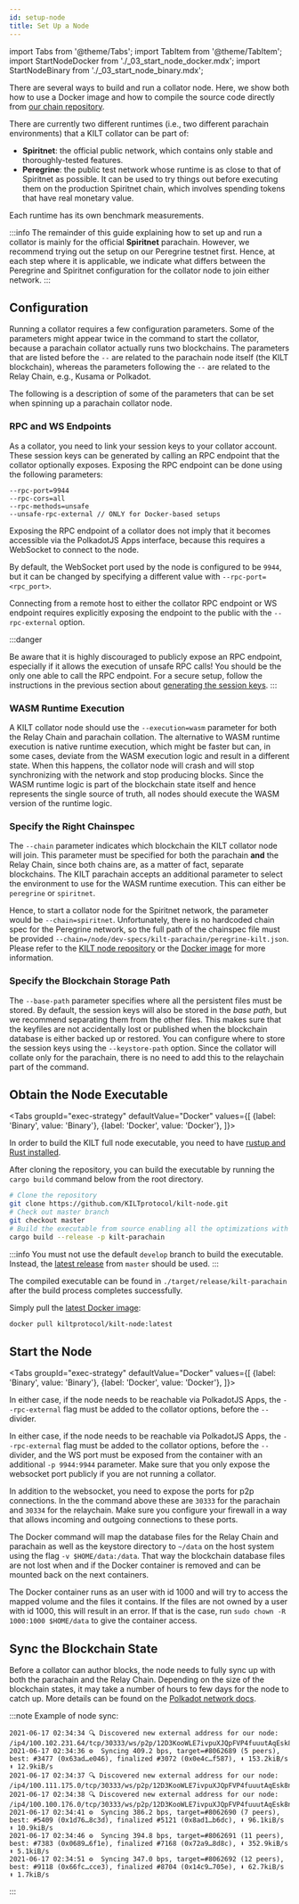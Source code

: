 ```yaml
---
id: setup-node
title: Set Up a Node
---
```


import Tabs from '@theme/Tabs';
import TabItem from '@theme/TabItem';
import StartNodeDocker from './_03_start_node_docker.mdx';
import StartNodeBinary from './_03_start_node_binary.mdx';

There are several ways to build and run a collator node.
Here, we show both how to use a Docker image and how to compile the source code directly from [our chain repository](https://github.com/KILTprotocol/kilt-node).

There are currently two different runtimes (i.e., two different parachain environments) that a KILT collator can be part of:

- **Spiritnet**: the official public network, which contains only stable and thoroughly-tested features.
- **Peregrine**: the public test network whose runtime is as close to that of Spiritnet as possible. It can be used to try things out before executing them on the production Spiritnet chain, which involves spending tokens that have real monetary value.

Each runtime has its own benchmark measurements.

:::info
The remainder of this guide explaining how to set up and run a collator is mainly for the official **Spiritnet** parachain.
However, we recommend trying out the setup on our Peregrine testnet first.
Hence, at each step where it is applicable, we indicate what differs between the Peregrine and Spiritnet configuration for the collator node to join either network.
:::

## Configuration

Running a collator requires a few configuration parameters.
Some of the parameters might appear twice in the command to start the collator, because a parachain collator actually runs two blockchains.
The parameters that are listed before the `--` are related to the parachain node itself (the KILT blockchain), whereas the parameters following the `--` are related to the Relay Chain, e.g., Kusama or Polkadot.

The following is a description of some of the parameters that can be set when spinning up a parachain collator node.

### RPC and WS Endpoints

As a collator, you need to link your session keys to your collator account.
These session keys can be generated by calling an RPC endpoint that the collator optionally exposes.
Exposing the RPC endpoint can be done using the following parameters:

```
--rpc-port=9944
--rpc-cors=all
--rpc-methods=unsafe
--unsafe-rpc-external // ONLY for Docker-based setups
```

Exposing the RPC endpoint of a collator does not imply that it becomes accessible via the PolkadotJS Apps interface, because this requires a WebSocket to connect to the node.

By default, the WebSocket port used by the node is configured to be `9944`, but it can be changed by specifying a different value with `--rpc-port=<rpc_port>`.

Connecting from a remote host to either the collator RPC endpoint or WS endpoint requires explicitly exposing the endpoint to the public with the `--rpc-external` option.

:::danger

Be aware that it is highly discouraged to publicly expose an RPC endpoint, especially if it allows the execution of unsafe RPC calls!
You should be the only one able to call the RPC endpoint.
For a secure setup, follow the instructions in the previous section about [generating the session keys](./04_session_keys.md).
:::

### WASM Runtime Execution

A KILT collator node should use the `--execution=wasm` parameter for both the Relay Chain and parachain collation.
The alternative to WASM runtime execution is native runtime execution, which might be faster but can, in some cases, deviate from the WASM execution logic and result in a different state.
When this happens, the collator node will crash and will stop synchronizing with the network and stop producing blocks.
Since the WASM runtime logic is part of the blockchain state itself and hence represents the single source of truth, all nodes should execute the WASM version of the runtime logic.

### Specify the Right Chainspec

The `--chain` parameter indicates which blockchain the KILT collator node will join.
This parameter must be specified for both the parachain **and** the Relay Chain, since both chains are, as a matter of fact, separate blockchains.
The KILT parachain accepts an additional parameter to select the environment to use for the WASM runtime execution.
This can either be `peregrine` or `spiritnet`.

Hence, to start a collator node for the Spiritnet network, the parameter would be `--chain=spiritnet`.
Unfortunately, there is no hardcoded chain spec for the Peregrine network, so the full path of the chainspec file must be provided `--chain=/node/dev-specs/kilt-parachain/peregrine-kilt.json`.
Please refer to the [KILT node repository](https://github.com/KILTprotocol/kilt-node/blob/develop/dev-specs/kilt-parachain/peregrine-kilt.json) or the [Docker image](https://hub.docker.com/r/kiltprotocol/kilt-node/tags) for more information.

### Specify the Blockchain Storage Path

The `--base-path` parameter specifies where all the persistent files must be stored.
By default, the session keys will also be stored in the *base path*, but we recommend separating them from the other files.
This makes sure that the keyfiles are not accidentally lost or published when the blockchain database is either backed up or restored.
You can configure where to store the session keys using the `--keystore-path` option.
Since the collator will collate only for the parachain, there is no need to add this to the relaychain part of the command.

## Obtain the Node Executable

<Tabs
  groupId="exec-strategy"
  defaultValue="Docker"
  values={[
    {label: 'Binary', value: 'Binary'},
    {label: 'Docker', value: 'Docker'},
  ]}>
<TabItem value="Binary">

In order to build the KILT full node executable, you need to have [rustup and Rust installed](https://www.rust-lang.org/tools/install).

After cloning the repository, you can build the executable by running the `cargo build` command below from the root directory.

```bash
# Clone the repository
git clone https://github.com/KILTprotocol/kilt-node.git
# Check out master branch
git checkout master
# Build the executable from source enabling all the optimizations with --release.
cargo build --release -p kilt-parachain
```

:::info
You must not use the default `develop` branch to build the executable.
Instead, the [latest release](https://github.com/KILTprotocol/kilt-node/releases) from `master` should be used.
:::

The compiled executable can be found in `./target/release/kilt-parachain` after the build process completes successfully.

</TabItem>
<TabItem value="Docker">

Simply pull the [latest Docker image](https://hub.docker.com/r/kiltprotocol/kilt-node/tags):

```bash
docker pull kiltprotocol/kilt-node:latest
```

</TabItem>
</Tabs>

## Start the Node

<Tabs
  groupId="exec-strategy"
  defaultValue="Docker"
  values={[
    {label: 'Binary', value: 'Binary'},
    {label: 'Docker', value: 'Docker'},
  ]}>
<TabItem value="Binary">
<StartNodeBinary />

In either case, if the node needs to be reachable via PolkadotJS Apps, the `--rpc-external` flag must be added to the collator options, before the `--` divider.

</TabItem>
<TabItem value="Docker">
<StartNodeDocker />

In either case, if the node needs to be reachable via PolkadotJS Apps, the `--rpc-external` flag must be added to the collator options, before the `--` divider, and the WS port must be exposed from the container with an additional `-p 9944:9944` parameter.
Make sure that you only expose the websocket port publicly if you are not running a collator.

In addition to the websocket, you need to expose the ports for p2p connections.
In the the command above these are `30333` for the parachain and `30334` for the relaychain.
Make sure you configure your firewall in a way that allows incoming and outgoing connections to these ports.

The Docker command will map the database files for the Relay Chain and parachain as well as the keystore directory to `~/data` on the host system using the flag `-v $HOME/data:/data`.
That way the blockchain database files are not lost when and if the Docker container is removed and can be mounted back on the next containers.

The Docker container runs as an user with id 1000 and will try to access the mapped volume and the files it contains.
If the files are not owned by a user with id 1000, this will result in an error.
If that is the case, run `sudo chown -R 1000:1000 $HOME/data` to give the container access.

</TabItem>
</Tabs>

## Sync the Blockchain State

Before a collator can author blocks, the node needs to fully sync up with both the parachain and the Relay Chain.
Depending on the size of the blockchain states, it may take a number of hours to few days for the node to catch up.
More details can be found on the [Polkadot network docs](https://wiki.polkadot.network/docs/maintain-guides-how-to-validate-polkadot#synchronize-chain-data).

:::note Example of node sync:

```Example of node sync
2021-06-17 02:34:34 🔍 Discovered new external address for our node: /ip4/100.102.231.64/tcp/30333/ws/p2p/12D3KooWLE7ivpuXJQpFVP4fuuutAqEsk8nrNEpuR3tddqnXgLPB
2021-06-17 02:34:36 ⚙️  Syncing 409.2 bps, target=#8062689 (5 peers), best: #3477 (0x63ad…e046), finalized #3072 (0x0e4c…f587), ⬇ 153.2kiB/s ⬆ 12.9kiB/s
2021-06-17 02:34:37 🔍 Discovered new external address for our node: /ip4/100.111.175.0/tcp/30333/ws/p2p/12D3KooWLE7ivpuXJQpFVP4fuuutAqEsk8nrNEpuR3tddqnXgLPB
2021-06-17 02:34:38 🔍 Discovered new external address for our node: /ip4/100.100.176.0/tcp/30333/ws/p2p/12D3KooWLE7ivpuXJQpFVP4fuuutAqEsk8nrNEpuR3tddqnXgLPB
2021-06-17 02:34:41 ⚙️  Syncing 386.2 bps, target=#8062690 (7 peers), best: #5409 (0x1d76…8c3d), finalized #5121 (0x8ad1…b6dc), ⬇ 96.1kiB/s ⬆ 10.9kiB/s
2021-06-17 02:34:46 ⚙️  Syncing 394.8 bps, target=#8062691 (11 peers), best: #7383 (0x0689…6f1e), finalized #7168 (0x72a9…8d8c), ⬇ 352.9kiB/s ⬆ 5.1kiB/s
2021-06-17 02:34:51 ⚙️  Syncing 347.0 bps, target=#8062692 (12 peers), best: #9118 (0x66fc…cce3), finalized #8704 (0x14c9…705e), ⬇ 62.7kiB/s ⬆ 1.7kiB/s
```

:::
